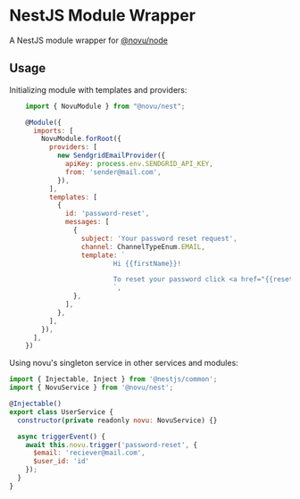 # NestJS Module Wrapper

A NestJS module wrapper for [@novu/node](https://github.com/novu-co/novu)

## Usage

Initializing module with templates and providers:
```javascript
    import { NovuModule } from "@novu/nest";

    @Module({
      imports: [
        NovuModule.forRoot({
          providers: [
            new SendgridEmailProvider({
              apiKey: process.env.SENDGRID_API_KEY,
              from: 'sender@mail.com',
            }),
          ],
          templates: [
            {
              id: 'password-reset',
              messages: [
                {
                  subject: 'Your password reset request',
                  channel: ChannelTypeEnum.EMAIL,
                  template: `
                          Hi {{firstName}}!

                          To reset your password click <a href="{{resetLink}}">here.</a>
                          `,
                },
              ],
            },
          ],
        }),
      ],
    })
```

Using novu's singleton service in other services and modules:

```javascript
import { Injectable, Inject } from '@nestjs/common';
import { NovuService } from '@novu/nest';

@Injectable()
export class UserService {
  constructor(private readonly novu: NovuService) {}

  async triggerEvent() {
    await this.novu.trigger('password-reset', {
      $email: 'reciever@mail.com',
      $user_id: 'id'
    });
  }
}
```
